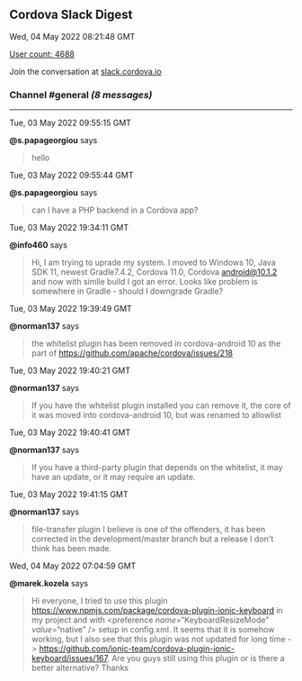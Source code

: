 ## Cordova Slack Digest
Wed, 04 May 2022 08:21:48 GMT

[User count: 4688](https://cordova.slack.com/)


Join the conversation at [slack.cordova.io](http://slack.cordova.io/)

### __Channel #general__ _(8 messages)_
---

Tue, 03 May 2022 09:55:15 GMT

__@s.papageorgiou__ says 
> hello
> 

Tue, 03 May 2022 09:55:44 GMT

__@s.papageorgiou__ says 
> can I have a PHP backend in a Cordova app?
> 

Tue, 03 May 2022 19:34:11 GMT

__@info460__ says 
> Hi, I am trying to uprade my system. I moved to Windows 10, Java SDK 11, newest Gradle7.4.2, Cordova 11.0, Cordova android@10.1.2 and now with simlle build I got an error. Looks like problem is somewhere in Gradle - should I downgrade Gradle?
> 

Tue, 03 May 2022 19:39:49 GMT

__@norman137__ says 
> the whitelist plugin has been removed in cordova-android 10 as the part of <https://github.com/apache/cordova/issues/218>
> 

Tue, 03 May 2022 19:40:21 GMT

__@norman137__ says 
> If you have the whitelist plugin installed you can remove it, the core of it was moved into cordova-android 10, but was renamed to allowlist
> 

Tue, 03 May 2022 19:40:41 GMT

__@norman137__ says 
> If you have a third-party plugin that depends on the whitelist, it may have an update, or it may require an update.
> 

Tue, 03 May 2022 19:41:15 GMT

__@norman137__ says 
> file-transfer plugin I believe is one of the offenders, it has been corrected in the development/master branch but a release I don't think has been made.
> 

Wed, 04 May 2022 07:04:59 GMT

__@marek.kozela__ says 
> Hi everyone, I tried to use this plugin <https://www.npmjs.com/package/cordova-plugin-ionic-keyboard> in my project and with &lt;preference *name*=“KeyboardResizeMode” *value*=“native” /&gt; setup in config.xml. It seems that it is somehow working, but I also see that this plugin was not updated for long time -&gt; <https://github.com/ionic-team/cordova-plugin-ionic-keyboard/issues/167>. Are you guys still using this plugin or is there a better alternative? Thanks
> 
